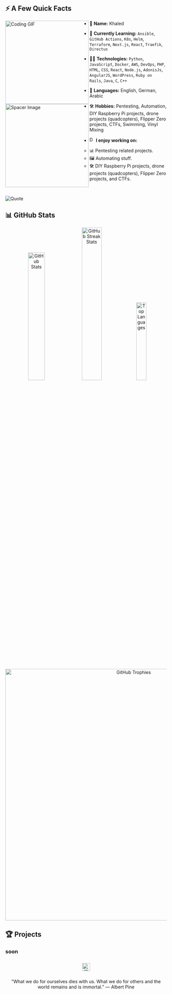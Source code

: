 ## ⚡️ A Few Quick Facts

<!--
## Achievement Unlocked : Meet My lovely 😍 girlfriend on Github 9/9 <3 
This part was an absolute nightmare to figure out. Turns out that Github's extended markdown is scuffed as hell. Left-embedded gifs break everything, so what you see below is the only way to fix it. I seem to be the only one to have even gotten that far.
-->  
<div>
  <img align="left" height="260vh" src="https://i.giphy.com/media/l0HlHwC9qKL5Y9HMs/giphy.webp" alt="Coding GIF">
  <img align="left" height="260vh" src="https://upload.wikimedia.org/wikipedia/commons/3/3d/1_120_transparent.png" alt="Spacer Image">
</div>

- 👤 **Name:** Khaled 
- 🌱 **Currently Learning:** `Ansible`, `GitHub Actions`, `K8s`, `Helm`, `Terraform`, `Next.js`, `React`, `Traefik`, `Directus`
- 👨‍💻 **Technologies:** `Python`, `JavaScript`, `Docker`, `AWS`, `DevOps`, `PHP`, `HTML`, `CSS`, `React`, `Node.js`, `AdonisJs`, `AngularJS`, `WordPress`, `Ruby on Rails`, `Java`, `C`, `C++`
- 💬 **Languages:** English, German, Arabic
- 🛠 **Hobbies:** Pentesting, Automation, DIY Raspberry Pi projects, drone projects (quadcopters), Flipper Zero projects, CTFs, Swimming, Vinyl Mixing

- <img src="https://media.giphy.com/media/WUlplcMpOCEmTGBtBW/giphy.gif" width="16" alt="Developer GIF"> **I enjoy working on:**
  - 📊 Pentesting related projects.
  - 🖼 Automating stuff.
  - 🛠 DIY Raspberry Pi projects, drone projects (quadcopters), Flipper Zero projects, and CTFs.

<br>

![Quote](https://github-readme-quotes-bay.vercel.app/quote?theme=dark&animation=grow_out_in)


## 📊 GitHub Stats

<!--
Gotta love some stats
-->  

<p align="center">
  <img src="https://github-readme-stats.vercel.app/api?username=00xkhaled&theme=dracula&hide_border=false&include_all_commits=false&count_private=true" width="32%" alt="GitHub Stats">
  <img src="https://github-readme-streak-stats.herokuapp.com/?user=00xkhaled&theme=dracula&hide_border=false" width="35%" alt="GitHub Streak Stats">
  <img src="https://github-readme-stats.vercel.app/api/top-langs/?username=00xkhaled&theme=dracula&hide_border=false&include_all_commits=false&count_private=true&layout=compact" width="25%" alt="Top Languages">
</p>

<p align="center">
  <img src="https://github-profile-trophy.vercel.app/?username=00xkhaled&theme=dracula&no-frame=false&no-bg=false&margin-w=4&rank=-C" width="786" alt="GitHub Trophies">
</p>

## 🏆 Projects
### soon 

<!--
Aaaaaand that's it. Very nice.
-->  

<div align="center">  
  <img style="margin: 10px" src="https://media3.giphy.com/media/btz4OTQXXr4nlHTIqU/200w.webp" height="25" alt="Closing GIF">  
</div>

<div align="center">
  <p>"What we do for ourselves dies with us. What we do for others and the world remains and is immortal.” ― Albert Pine</p>
</div>
